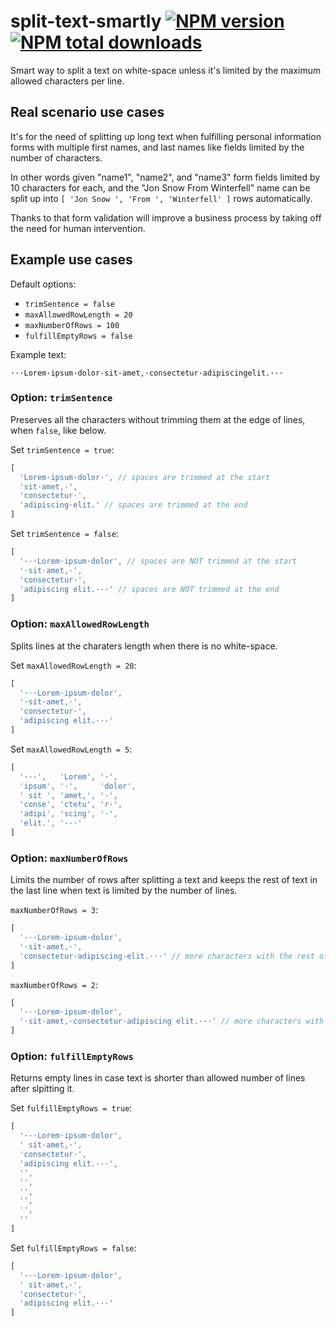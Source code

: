 # split-text-smartly [![NPM version](https://img.shields.io/npm/v/split-text-smartly.svg?style=flat-square)](https://www.npmjs.com/package/split-text-smartly) [![NPM total downloads](https://img.shields.io/npm/dt/split-text-smartly.svg?style=flat-square)](https://npmjs.org/package/split-text-smartly)

Smart way to split a text on white-space unless it's limited by the maximum allowed characters per line.

## Real scenario use cases
It's for the need of splitting up long text when fulfilling personal information forms with multiple first names, and last names like fields limited by the number of characters.

In other words given "name1", "name2", and "name3" form fields limited by 10 characters for each, and the "Jon Snow From Winterfell" name can be split up into `[ 'Jon Snow ', 'From ', 'Winterfell' ]` rows automatically.

Thanks to that form validation will improve a business process by taking off the need for human intervention.

## Example use cases

Default options:
- `trimSentence = false`
- `maxAllowedRowLength = 20`
- `maxNumberOfRows = 100`
- `fulfillEmptyRows = false`

Example text:
```
···Lorem·ipsum·dolor·sit·amet,·consectetur·adipiscingelit.···
```

### Option: `trimSentence`

Preserves all the characters without trimming them at the edge of lines, when `false`, like below.

Set `trimSentence = true`:
```js
[
  'Lorem·ipsum·dolor·', // spaces are trimmed at the start
  'sit·amet,·',
  'consectetur·',
  'adipiscing·elit.' // spaces are trimmed at the end
]
```

Set `trimSentence = false`:
```js
[
  '···Lorem·ipsum·dolor', // spaces are NOT trimmed at the start
  '·sit·amet,·',
  'consectetur·',
  'adipiscing elit.···' // spaces are NOT trimmed at the end
]
```

### Option: `maxAllowedRowLength`

Splits lines at the charaters length when there is no white-space.

Set `maxAllowedRowLength = 20`:
```js
[
  '···Lorem·ipsum·dolor',
  '·sit·amet,·',
  'consectetur·',
  'adipiscing elit.···'
]
```

Set `maxAllowedRowLength = 5`:
```js
[
  '···',   'Lorem', '·',
  'ipsum', '·',     'dolor',
  ' sit ', 'amet,', '·',
  'conse', 'ctetu', 'r·',
  'adipi', 'scing', '·',
  'elit.', '···'
]
```

### Option: `maxNumberOfRows`

Limits the number of rows after splitting a text and keeps the rest of text in the last line when text is limited by the number of lines.

`maxNumberOfRows = 3`:
```js
[
  '···Lorem·ipsum·dolor',
  '·sit·amet,·',
  'consectetur·adipiscing·elit.···' // more characters with the rest of text
]
```

`maxNumberOfRows = 2`:
```js
[
  '···Lorem·ipsum·dolor',
  '·sit·amet,·consectetur·adipiscing elit.···' // more characters with the rest of text
]
```

### Option: `fulfillEmptyRows`

Returns empty lines in case text is shorter than allowed number of lines after slpitting it.

Set `fulfillEmptyRows = true`:
```js
[
  '···Lorem·ipsum·dolor',
  ' sit·amet,·',
  'consectetur·',
  'adipiscing elit.···',
  '',
  '',
  '',
  '',
  '',
  ''
]
```

Set `fulfillEmptyRows = false`:
```js
[
  '···Lorem·ipsum·dolor',
  ' sit·amet,·',
  'consectetur·',
  'adipiscing elit.···'
]
```
